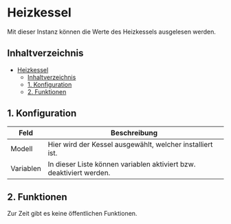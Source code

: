 # Heizkessel
   Mit dieser Instanz können die Werte des Heizkessels ausgelesen werden.
     
## Inhaltverzeichnis
- [Heizkessel](#heizkessel)
  - [Inhaltverzeichnis](#inhaltverzeichnis)
  - [1. Konfiguration](#1-konfiguration)
  - [2. Funktionen](#2-funktionen)
   
## 1. Konfiguration

Feld | Beschreibung
------------ | ----------------
Modell | Hier wird der Kessel ausgewählt, welcher installiert ist.
Variablen | In dieser Liste können variablen aktiviert bzw. deaktiviert werden.

## 2. Funktionen
Zur Zeit gibt es keine öffentlichen Funktionen.